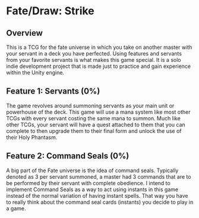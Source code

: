# Fate/Draw: Strike

## Overview

This is a TCG for the fate universe in which you take on another master with your servant in a deck you have perfected. Using features and servants from your favorite servants is what makes this game special. It is a solo indie development project that is made just to practice and gain experience within the Unity engine.

## Feature 1: Servants (0%)

The game revolves around summoning servants as your main unit or powerhouse of the deck. This game will use a mana system like most other TCGs with every servant costing the same mana to summon. Much like other TCGs, your servant will have a quest attached to them that you can complete to then upgrade them to their final form and unlock the use of their Holy Phantasm.

## Feature 2: Command Seals (0%)

A big part of the Fate universe is the idea of command seals. Typically denoted as 3 per servant summoned, a master had 3 commands that are to be performed by their servant with complete obedience. I intend to implement Command Seals as a way to act using instants in this game instead of the normal variation of having instant spells. That way you have to really think about the command seal cards (instants) you decide to play in a game.
